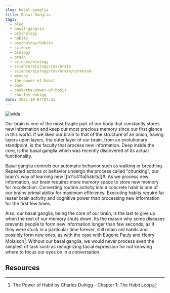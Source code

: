 ```yaml
---
slug: basal-ganglia
title: Basal Ganglia
tags:
  - blog
  - basal-ganglia
  - psychology
  - habits
  - psychology/habits
  - science
  - biology
  - brain
  - science/biology
  - science/biology/cns/brain
  - science/biology/cns/brain/cerebrum
  - memory
  - the-power-of-habit
  - book
  - book/the-power-of-habit
  - charles-duhigg
date: 2021-10-07T07:31
---
```



![wide](https://upload.wikimedia.org/wikipedia/commons/8/85/Basal_ganglia_and_related_structures_%282%29.svg "image from Wikimedia (cc)")

Our brain is one of the most fragile part of our body that constantly stores new
information and keep our most precious memory since our first glance in this
world. If we liken our brain to that of the structure of an onion, having layers
upon layers, the outer layer of our brain, from an evolutionary standpoint, is
the faculty that process new information. Deep inside the core, is the basal
ganglia which was recently discovered of its actual functionality.

Basal ganglia controls our automatic behavior such as walking or breathing.
Repeated actions or behavior undergo the process called "chunking", our brain's
way of learning new [[b11c411a|habits]]#. As we process new information, our
brain requires more memory space to store new memory for recollection.
Converting routine activity into a concrete habit is one of our brains primal
ability for maximum efficiency. Executing habits require far lesser brain
activity and cognitive power than processing new information for the first few
times.

Also, our basal ganglia, being the core of our brain, is the last to give up
when the rest of our memory shuts down. Its the reason why some diseases
prevents people to form new information longer than few seconds, as if they were
stuck in a particular time forever, still retain old habits and possibly form
new ones, as with the case with Eugene Pauly and Henry Molaison[^1]. Without our
basal ganglia, we would never process even the simplest of task such as
recognizing facial expression for not knowing where to focus our eyes on in
a conversation.


## Resources

[^1]: The Power of Habit by Charles Duhigg - Chapter 1: The Habit Loop
